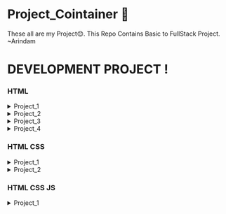 # Project_Cointainer 🤩
These all are my Project😊.
This Repo Contains Basic to FullStack Project. ~Arindam

# DEVELOPMENT PROJECT !
<div>

### HTML
<details>
    <summary>Project_1</summary>

- [Textual Elegance - HTML Formating](./Textual_Elegance-HTML/)

</details>
<details>
    <summary>Project_2</summary>

- [Student MarkSheet - HTML](./Student_Marksheet-HTML/)

</details>
<details>
    <summary>Project_3</summary>

- [Feedback Form](./Feedback_Form/)

</details>
<details>
    <summary>Project_4</summary>

- [Web Wonder Embeded](./Web_Embeded_Wonder/)

</details>

### HTML CSS
<details>
    <summary>Project_1</summary>

- [Batch Details - HTML,Css](./Student_Marksheet-HTML/)

</details>
<details>
    <summary>Project_2</summary>

- [Log in Form](./Login_form/)

</details>


### HTML CSS JS
<details>
    <summary>Project_1</summary>

- [Dice Game - Motu Patlu](./dicee-game/)

</details>















</div>
<br>